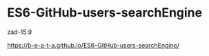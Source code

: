 # ES6-GitHub-users-searchEngine
zad-15.9

https://b-e-a-t-a.github.io/ES6-GitHub-users-searchEngine/
